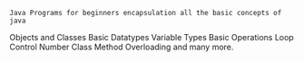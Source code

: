 	Java Programs for beginners encapsulation all the basic concepts of java 
Objects and Classes
Basic Datatypes
Variable Types
Basic Operations
Loop Control
Number Class
Method Overloading and many more.
